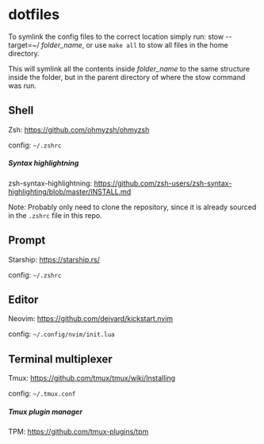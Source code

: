 # dotfiles

To symlink the config files to the correct location simply run: stow --target=~/ _folder\_name_, or use `make all` to stow all files in the home directory.
  
This will symlink all the contents inside _folder\_name_ to the same structure
inside the folder, but in the parent directory of where the stow command was run.

## Shell

Zsh: <https://github.com/ohmyzsh/ohmyzsh>

config: `~/.zshrc`

##### Syntax highlightning

zsh-syntax-highlightning: <https://github.com/zsh-users/zsh-syntax-highlighting/blob/master/INSTALL.md>

Note: Probably only need to clone the repository, since it is already sourced in the `.zshrc` file in this repo.

## Prompt

Starship: <https://starship.rs/>

config: `~/.zshrc`

## Editor

Neovim: <https://github.com/deivard/kickstart.nvim>

config: `~/.config/nvim/init.lua`

## Terminal multiplexer

Tmux: <https://github.com/tmux/tmux/wiki/Installing>

config: `~/.tmux.conf`

##### Tmux plugin manager

TPM: <https://github.com/tmux-plugins/tpm>
